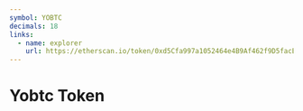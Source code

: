 ```yaml
---
symbol: YOBTC
decimals: 18
links:
  - name: explorer
    url: https://etherscan.io/token/0xd5Cfa997a1052464e4B9Af462f9D5facE9b1f730
---
```


# Yobtc Token
